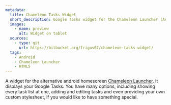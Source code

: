 ```yaml
---
metadata:
  title: Chameleon Tasks Widget
  short_description: Google Tasks widget for the Chameleon Launcher (Android).
  images:
    - name: preview
      alt: Widget on tablet
  sources:
    - type: git
      url: https://bitbucket.org/frigus02/chameleon-tasks-widget/
  tags:
    - Android
    - Chameleon Launcher
    - HTML5
---
```


A widget for the alternative android homescreen [Chameleon Launcher](https://play.google.com/store/apps/details?id=com.chameleonlauncher).
It displays your Google Tasks. You have many options, including showing every task list at one, adding
and editing tasks and even providing your own custom stylesheet, if you would like to have something
special.
